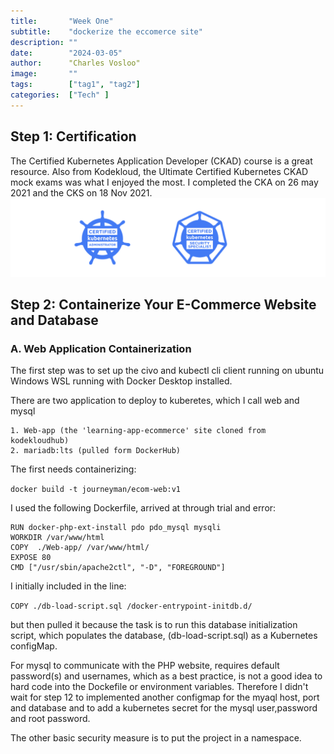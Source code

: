 ```yaml
---
title:       "Week One"
subtitle:    "dockerize the eccomerce site"
description: ""
date:        "2024-03-05"
author:      "Charles Vosloo"
image:       ""
tags:        ["tag1", "tag2"]
categories:  ["Tech" ]
---
```

## Step 1: Certification
The Certified Kubernetes Application Developer (CKAD) course is a great resource. Also from Kodekloud, the Ultimate Certified Kubernetes CKAD mock exams was what I enjoyed the most.  I completed the CKA on 26 may 2021 and the CKS on 18 Nov 2021.
![cka](/img/certificates.png)  


<!--[![cka](/img/certificates.png)](/img/clr-vosloo-certified-kubernetes-administrator-cka-certificate.pdf) -->


## Step 2: Containerize Your E-Commerce Website and Database
### A. Web Application Containerization

The first step was to set up the civo and kubectl cli client running on ubuntu Windows WSL running with Docker Desktop installed.

There are two application to deploy to kuberetes, which I call web and mysql  

    1. Web-app (the 'learning-app-ecommerce' site cloned from kodekloudhub)  
    2. mariadb:lts (pulled form DockerHub)   

The first needs containerizing: 

```docker build -t journeyman/ecom-web:v1```

I used the following Dockerfile, arrived at through trial and error:  

```FROM php:7.4-apache  
RUN docker-php-ext-install pdo pdo_mysql mysqli
WORKDIR /var/www/html
COPY  ./Web-app/ /var/www/html/
EXPOSE 80
CMD ["/usr/sbin/apache2ctl", "-D", "FOREGROUND"]
```

I initially included in the line:  

```COPY ./db-load-script.sql /docker-entrypoint-initdb.d/```  

but then pulled it because the task is to run this database initialization script, which populates the database, (db-load-script.sql) as a Kubernetes configMap.    

For mysql to communicate with the PHP website, requires default password(s) and usernames, which as a best practice, is not a good idea to hard code into the Dockefile or environment variables. Therefore I didn't wait for step 12 to implemented another configmap for the myaql host, port and database and to add  a kubernetes secret for the mysql user,password and root password.   

The other basic security measure is to put the project in a namespace.

